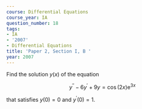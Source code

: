 ```yaml
---
course: Differential Equations
course_year: IA
question_number: 18
tags:
- IA
- '2007'
- Differential Equations
title: 'Paper 2, Section I, B '
year: 2007
---
```




Find the solution $y(x)$ of the equation

$$y^{\prime \prime}-6 y^{\prime}+9 y=\cos (2 x) \mathrm{e}^{3 x}$$

that satisfies $y(0)=0$ and $y^{\prime}(0)=1$.
